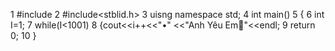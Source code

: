 
1 #include<iostream>
2 #include<stblid.h>
3 uisng namespace std;
4 int main()
5 {
6     int I=1;
7     while(I<1001)
8      {cout<<i++<<"•"
<<"Anh Yêu Em🥺"<<endl;
9 return 0;
10 }
